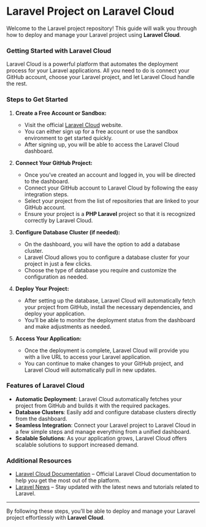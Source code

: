 # Laravel Project on Laravel Cloud

Welcome to the Laravel project repository! This guide will walk you through how to deploy and manage your Laravel project using **Laravel Cloud**.

### Getting Started with Laravel Cloud

Laravel Cloud is a powerful platform that automates the deployment process for your Laravel applications. All you need to do is connect your GitHub account, choose your Laravel project, and let Laravel Cloud handle the rest.

### Steps to Get Started

1. **Create a Free Account or Sandbox:**

   - Visit the official [Laravel Cloud](https://cloud.laravel.com/) website.
   - You can either sign up for a free account or use the sandbox environment to get started quickly.
   - After signing up, you will be able to access the Laravel Cloud dashboard.

2. **Connect Your GitHub Project:**

   - Once you’ve created an account and logged in, you will be directed to the dashboard.
   - Connect your GitHub account to Laravel Cloud by following the easy integration steps.
   - Select your project from the list of repositories that are linked to your GitHub account.
   - Ensure your project is a **PHP Laravel** project so that it is recognized correctly by Laravel Cloud.

3. **Configure Database Cluster (if needed):**

   - On the dashboard, you will have the option to add a database cluster.
   - Laravel Cloud allows you to configure a database cluster for your project in just a few clicks.
   - Choose the type of database you require and customize the configuration as needed.

4. **Deploy Your Project:**

   - After setting up the database, Laravel Cloud will automatically fetch your project from GitHub, install the necessary dependencies, and deploy your application.
   - You’ll be able to monitor the deployment status from the dashboard and make adjustments as needed.

5. **Access Your Application:**

   - Once the deployment is complete, Laravel Cloud will provide you with a live URL to access your Laravel application.
   - You can continue to make changes to your GitHub project, and Laravel Cloud will automatically pull in new updates.

### Features of Laravel Cloud

- **Automatic Deployment**: Laravel Cloud automatically fetches your project from GitHub and builds it with the required packages.
- **Database Clusters**: Easily add and configure database clusters directly from the dashboard.
- **Seamless Integration**: Connect your Laravel project to Laravel Cloud in a few simple steps and manage everything from a unified dashboard.
- **Scalable Solutions**: As your application grows, Laravel Cloud offers scalable solutions to support increased demand.
  
### Additional Resources

- [Laravel Cloud Documentation](https://cloud.laravel.com/docs) – Official Laravel Cloud documentation to help you get the most out of the platform.
- [Laravel News](https://laravel-news.com) – Stay updated with the latest news and tutorials related to Laravel.

---

By following these steps, you’ll be able to deploy and manage your Laravel project effortlessly with **Laravel Cloud**.
